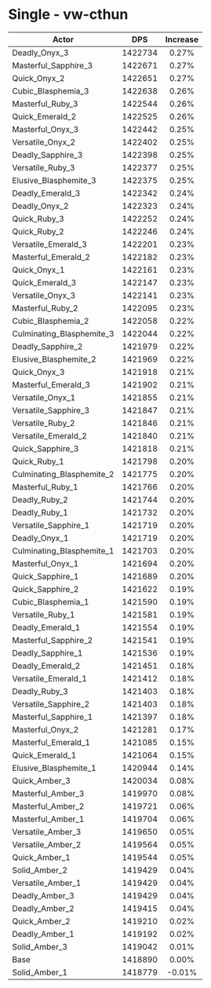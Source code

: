 # Single - vw-cthun
| Actor | DPS | Increase |
|---|:---:|:---:|
|Deadly_Onyx_3|1422734|0.27%|
|Masterful_Sapphire_3|1422671|0.27%|
|Quick_Onyx_2|1422651|0.27%|
|Cubic_Blasphemia_3|1422638|0.26%|
|Masterful_Ruby_3|1422544|0.26%|
|Quick_Emerald_2|1422525|0.26%|
|Masterful_Onyx_3|1422442|0.25%|
|Versatile_Onyx_2|1422402|0.25%|
|Deadly_Sapphire_3|1422398|0.25%|
|Versatile_Ruby_3|1422377|0.25%|
|Elusive_Blasphemite_3|1422375|0.25%|
|Deadly_Emerald_3|1422342|0.24%|
|Deadly_Onyx_2|1422323|0.24%|
|Quick_Ruby_3|1422252|0.24%|
|Quick_Ruby_2|1422246|0.24%|
|Versatile_Emerald_3|1422201|0.23%|
|Masterful_Emerald_2|1422182|0.23%|
|Quick_Onyx_1|1422161|0.23%|
|Quick_Emerald_3|1422147|0.23%|
|Versatile_Onyx_3|1422141|0.23%|
|Masterful_Ruby_2|1422095|0.23%|
|Cubic_Blasphemia_2|1422058|0.22%|
|Culminating_Blasphemite_3|1422044|0.22%|
|Deadly_Sapphire_2|1421979|0.22%|
|Elusive_Blasphemite_2|1421969|0.22%|
|Quick_Onyx_3|1421918|0.21%|
|Masterful_Emerald_3|1421902|0.21%|
|Versatile_Onyx_1|1421855|0.21%|
|Versatile_Sapphire_3|1421847|0.21%|
|Versatile_Ruby_2|1421846|0.21%|
|Versatile_Emerald_2|1421840|0.21%|
|Quick_Sapphire_3|1421818|0.21%|
|Quick_Ruby_1|1421798|0.20%|
|Culminating_Blasphemite_2|1421775|0.20%|
|Masterful_Ruby_1|1421766|0.20%|
|Deadly_Ruby_2|1421744|0.20%|
|Deadly_Ruby_1|1421732|0.20%|
|Versatile_Sapphire_1|1421719|0.20%|
|Deadly_Onyx_1|1421719|0.20%|
|Culminating_Blasphemite_1|1421703|0.20%|
|Masterful_Onyx_1|1421694|0.20%|
|Quick_Sapphire_1|1421689|0.20%|
|Quick_Sapphire_2|1421622|0.19%|
|Cubic_Blasphemia_1|1421590|0.19%|
|Versatile_Ruby_1|1421581|0.19%|
|Deadly_Emerald_1|1421554|0.19%|
|Masterful_Sapphire_2|1421541|0.19%|
|Deadly_Sapphire_1|1421536|0.19%|
|Deadly_Emerald_2|1421451|0.18%|
|Versatile_Emerald_1|1421412|0.18%|
|Deadly_Ruby_3|1421403|0.18%|
|Versatile_Sapphire_2|1421403|0.18%|
|Masterful_Sapphire_1|1421397|0.18%|
|Masterful_Onyx_2|1421281|0.17%|
|Masterful_Emerald_1|1421085|0.15%|
|Quick_Emerald_1|1421064|0.15%|
|Elusive_Blasphemite_1|1420944|0.14%|
|Quick_Amber_3|1420034|0.08%|
|Masterful_Amber_3|1419970|0.08%|
|Masterful_Amber_2|1419721|0.06%|
|Masterful_Amber_1|1419704|0.06%|
|Versatile_Amber_3|1419650|0.05%|
|Versatile_Amber_2|1419564|0.05%|
|Quick_Amber_1|1419544|0.05%|
|Solid_Amber_2|1419429|0.04%|
|Versatile_Amber_1|1419429|0.04%|
|Deadly_Amber_3|1419429|0.04%|
|Deadly_Amber_2|1419415|0.04%|
|Quick_Amber_2|1419210|0.02%|
|Deadly_Amber_1|1419192|0.02%|
|Solid_Amber_3|1419042|0.01%|
|Base|1418890|0.00%|
|Solid_Amber_1|1418779|-0.01%|

